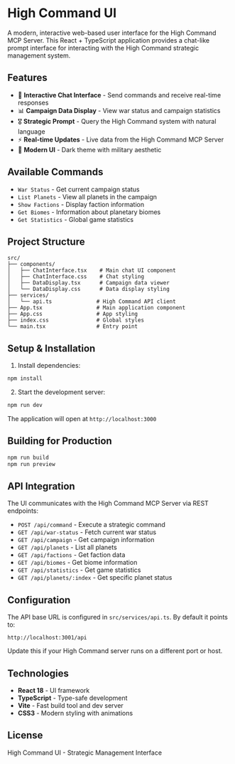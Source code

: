 # High Command UI

A modern, interactive web-based user interface for the High Command MCP Server. This React + TypeScript application provides a chat-like prompt interface for interacting with the High Command strategic management system.

## Features

- 💬 **Interactive Chat Interface** - Send commands and receive real-time responses
- 📊 **Campaign Data Display** - View war status and campaign statistics
- 🎖️ **Strategic Prompt** - Query the High Command system with natural language
- ⚡ **Real-time Updates** - Live data from the High Command MCP Server
- 🎨 **Modern UI** - Dark theme with military aesthetic

## Available Commands

- `War Status` - Get current campaign status
- `List Planets` - View all planets in the campaign
- `Show Factions` - Display faction information
- `Get Biomes` - Information about planetary biomes
- `Get Statistics` - Global game statistics

## Project Structure

```
src/
├── components/
│   ├── ChatInterface.tsx    # Main chat UI component
│   ├── ChatInterface.css    # Chat styling
│   ├── DataDisplay.tsx      # Campaign data viewer
│   └── DataDisplay.css      # Data display styling
├── services/
│   └── api.ts              # High Command API client
├── App.tsx                 # Main application component
├── App.css                 # App styling
├── index.css               # Global styles
└── main.tsx                # Entry point
```

## Setup & Installation

1. Install dependencies:
```bash
npm install
```

2. Start the development server:
```bash
npm run dev
```

The application will open at `http://localhost:3000`

## Building for Production

```bash
npm run build
npm run preview
```

## API Integration

The UI communicates with the High Command MCP Server via REST endpoints:

- `POST /api/command` - Execute a strategic command
- `GET /api/war-status` - Fetch current war status
- `GET /api/campaign` - Get campaign information
- `GET /api/planets` - List all planets
- `GET /api/factions` - Get faction data
- `GET /api/biomes` - Get biome information
- `GET /api/statistics` - Get game statistics
- `GET /api/planets/:index` - Get specific planet status

## Configuration

The API base URL is configured in `src/services/api.ts`. By default it points to:
```
http://localhost:3001/api
```

Update this if your High Command server runs on a different port or host.

## Technologies

- **React 18** - UI framework
- **TypeScript** - Type-safe development
- **Vite** - Fast build tool and dev server
- **CSS3** - Modern styling with animations

## License

High Command UI - Strategic Management Interface
